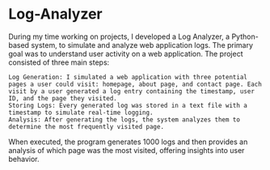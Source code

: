 # Log-Analyzer
During my time working on projects, I developed a Log Analyzer, a Python-based system, to simulate and analyze web application logs. The primary goal was to understand user activity on a web application. The project consisted of three main steps:

    Log Generation: I simulated a web application with three potential pages a user could visit: homepage, about page, and contact page. Each visit by a user generated a log entry containing the timestamp, user ID, and the page they visited.
    Storing Logs: Every generated log was stored in a text file with a timestamp to simulate real-time logging.
    Analysis: After generating the logs, the system analyzes them to determine the most frequently visited page.

When executed, the program generates 1000 logs and then provides an analysis of which page was the most visited, offering insights into user behavior.
